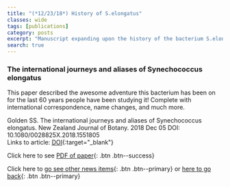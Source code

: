 ```yaml
---
title: "(*12/23/18*) History of S.elongatus"
classes: wide
tags: [publications]
category: posts
excerpt: "Manuscript expanding upon the history of the bacterium S.elongatus from my review paper in Trends in Micro, written by Susan Golden is out in the New Zealand Journal of Botany!"
search: true    
---
```

### The international journeys and aliases of Synechococcus elongatus <br> 
This paper described the awesome adventure this bacterium has been on for the last 60 years people have been studying it! Complete with international correspondence, name changes, and much more. 

Golden SS. The international journeys and aliases of Synechococcus elongatus. New Zealand Journal of Botany. 2018 Dec 05 DOI: 10.1080/0028825X.2018.1551805 <br/>
Links to article: [DOI](https://doi.org/10.1080/0028825X.2018.1551805){:target="_blank"}

Click here to see [PDF of paper](https://drive.google.com/open?id=1-ccmNB_ayqcUp16872k2TSZjnmdxZb2a){: .btn .btn--success}<br/>

Click here to     [go see other news items](/Blog/){: .btn .btn--primary} or [here to go back](/){: .btn .btn--primary}



